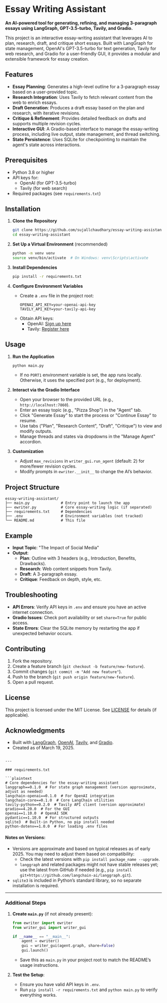 # Essay Writing Assistant

**An AI-powered tool for generating, refining, and managing 3-paragraph essays using LangGraph, GPT-3.5-turbo, Tavily, and Gradio.**

This project is an interactive essay-writing assistant that leverages AI to plan, research, draft, and critique short essays. Built with LangGraph for state management, OpenAI's GPT-3.5-turbo for text generation, Tavily for web research, and Gradio for a user-friendly GUI, it provides a modular and extensible framework for essay creation.

## Features
- **Essay Planning**: Generates a high-level outline for a 3-paragraph essay based on a user-provided topic.
- **Research Integration**: Uses Tavily to fetch relevant content from the web to enrich essays.
- **Draft Generation**: Produces a draft essay based on the plan and research, with iterative revisions.
- **Critique & Refinement**: Provides detailed feedback on drafts and supports multiple revision cycles.
- **Interactive GUI**: A Gradio-based interface to manage the essay-writing process, including live output, state management, and thread switching.
- **State Persistence**: Uses SQLite for checkpointing to maintain the agent's state across interactions.

## Prerequisites
- Python 3.8 or higher
- API keys for:
  - OpenAI (for GPT-3.5-turbo)
  - Tavily (for web search)
- Required packages (see `requirements.txt`)

## Installation

1. **Clone the Repository**
   ```bash
   git clone https://github.com/sujallchaudhary/essay-writing-assistant.git
   cd essay-writing-assistant
   ```

2. **Set Up a Virtual Environment** (recommended)
   ```bash
   python -m venv venv
   source venv/bin/activate  # On Windows: venv\Scripts\activate
   ```

3. **Install Dependencies**
   ```bash
   pip install -r requirements.txt
   ```

4. **Configure Environment Variables**
   - Create a `.env` file in the project root:
     ```plaintext
     OPENAI_API_KEY=your-openai-api-key
     TAVILY_API_KEY=your-tavily-api-key
     ```
   - Obtain API keys:
     - OpenAI: [Sign up here](https://platform.openai.com/signup)
     - Tavily: [Register here](https://tavily.com/)

## Usage

1. **Run the Application**
   ```bash
   python main.py
   ```
   - If no `PORT1` environment variable is set, the app runs locally. Otherwise, it uses the specified port (e.g., for deployment).

2. **Interact via the Gradio Interface**
   - Open your browser to the provided URL (e.g., `http://localhost:7860`).
   - Enter an essay topic (e.g., "Pizza Shop") in the "Agent" tab.
   - Click "Generate Essay" to start the process or "Continue Essay" to resume.
   - Use tabs ("Plan", "Research Content", "Draft", "Critique") to view and modify outputs.
   - Manage threads and states via dropdowns in the "Manage Agent" accordion.

3. **Customization**
   - Adjust `max_revisions` in `writer_gui.run_agent` (default: 2) for more/fewer revision cycles.
   - Modify prompts in `ewriter.__init__` to change the AI’s behavior.

## Project Structure
```
essay-writing-assistant/
├── main.py              # Entry point to launch the app
├── ewriter.py           # Core essay-writing logic (if separated)
├── requirements.txt     # Dependencies
├── .env                 # Environment variables (not tracked)
└── README.md            # This file
```

## Example
- **Input Topic**: "The Impact of Social Media"
- **Output**:
  - **Plan**: Outline with 3 headers (e.g., Introduction, Benefits, Drawbacks).
  - **Research**: Web content snippets from Tavily.
  - **Draft**: A 3-paragraph essay.
  - **Critique**: Feedback on depth, style, etc.

## Troubleshooting
- **API Errors**: Verify API keys in `.env` and ensure you have an active internet connection.
- **Gradio Issues**: Check port availability or set `share=True` for public access.
- **State Errors**: Clear the SQLite memory by restarting the app if unexpected behavior occurs.

## Contributing
1. Fork the repository.
2. Create a feature branch (`git checkout -b feature/new-feature`).
3. Commit changes (`git commit -m "Add new feature"`).
4. Push to the branch (`git push origin feature/new-feature`).
5. Open a pull request.

## License
This project is licensed under the MIT License. See [LICENSE](LICENSE) for details (if applicable).

## Acknowledgments
- Built with [LangGraph](https://github.com/langchain-ai/langgraph), [OpenAI](https://openai.com/), [Tavily](https://tavily.com/), and [Gradio](https://gradio.app/).
- Created as of March 19, 2025.
```

---

### requirements.txt

```plaintext
# Core dependencies for the essay-writing assistant
langgraph==0.1.0  # For state graph management (version approximate, adjust as needed)
langchain-openai==0.1.0  # For OpenAI integration
langchain-core==0.1.0  # Core LangChain utilities
tavily-python==0.2.0  # Tavily API client (version approximate)
gradio==4.20.0  # For the GUI
openai==1.10.0  # OpenAI SDK
pydantic==1.10.0  # For structured outputs
sqlite3  # Built-in Python, no pip install needed
python-dotenv==1.0.0  # For loading .env files
```

#### Notes on Versions:
- Versions are approximate and based on typical releases as of early 2025. You may need to adjust them based on compatibility:
  - Check the latest versions with `pip install package_name --upgrade`.
  - `langgraph` and related packages might not have stable releases yet; use the latest from GitHub if needed (e.g., `pip install git+https://github.com/langchain-ai/langgraph.git`).
- `sqlite3` is included in Python’s standard library, so no separate installation is required.

---

### Additional Steps
1. **Create `main.py`** (if not already present):
   ```python
   from ewriter import ewriter
   from writer_gui import writer_gui

   if __name__ == "__main__":
       agent = ewriter()
       gui = writer_gui(agent.graph, share=False)
       gui.launch()
   ```
   - Save this as `main.py` in your project root to match the README’s usage instructions.

2. **Test the Setup**:
   - Ensure you have valid API keys in `.env`.
   - Run `pip install -r requirements.txt` and `python main.py` to verify everything works.
